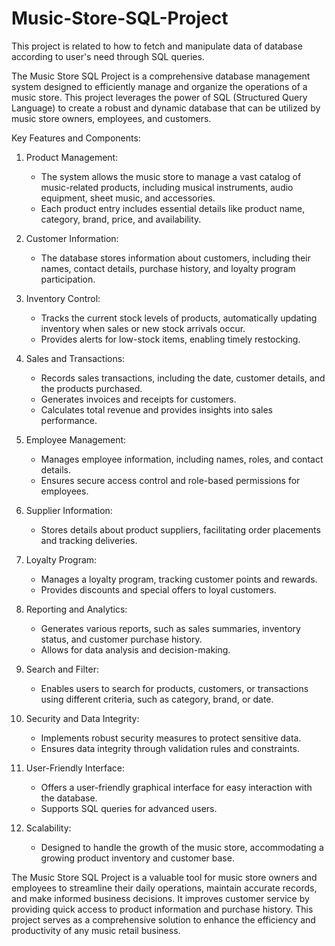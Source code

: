 # Music-Store-SQL-Project
This project is related to how to fetch and manipulate data of database according to user's need through SQL queries.

The Music Store SQL Project is a comprehensive database management system designed to efficiently manage and organize the operations of a music store. This project leverages the power of SQL (Structured Query Language) to create a robust and dynamic database that can be utilized by music store owners, employees, and customers.

Key Features and Components:

1. Product Management:
   - The system allows the music store to manage a vast catalog of music-related products, including musical instruments, audio equipment, sheet music, and accessories.
   - Each product entry includes essential details like product name, category, brand, price, and availability.

2. Customer Information:
   - The database stores information about customers, including their names, contact details, purchase history, and loyalty program participation.

3. Inventory Control:
   - Tracks the current stock levels of products, automatically updating inventory when sales or new stock arrivals occur.
   - Provides alerts for low-stock items, enabling timely restocking.

4. Sales and Transactions:
   - Records sales transactions, including the date, customer details, and the products purchased.
   - Generates invoices and receipts for customers.
   - Calculates total revenue and provides insights into sales performance.

5. Employee Management:
   - Manages employee information, including names, roles, and contact details.
   - Ensures secure access control and role-based permissions for employees.

6. Supplier Information:
   - Stores details about product suppliers, facilitating order placements and tracking deliveries.

7. Loyalty Program:
   - Manages a loyalty program, tracking customer points and rewards.
   - Provides discounts and special offers to loyal customers.

8. Reporting and Analytics:
   - Generates various reports, such as sales summaries, inventory status, and customer purchase history.
   - Allows for data analysis and decision-making.

9. Search and Filter:
   - Enables users to search for products, customers, or transactions using different criteria, such as category, brand, or date.

10. Security and Data Integrity:
    - Implements robust security measures to protect sensitive data.
    - Ensures data integrity through validation rules and constraints.

11. User-Friendly Interface:
    - Offers a user-friendly graphical interface for easy interaction with the database.
    - Supports SQL queries for advanced users.

12. Scalability:
    - Designed to handle the growth of the music store, accommodating a growing product inventory and customer base.

The Music Store SQL Project is a valuable tool for music store owners and employees to streamline their daily operations, maintain accurate records, and make informed business decisions. It improves customer service by providing quick access to product information and purchase history. This project serves as a comprehensive solution to enhance the efficiency and productivity of any music retail business.
